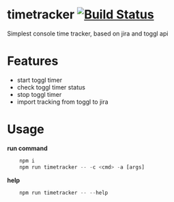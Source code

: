 # timetracker [![Build Status](https://travis-ci.org/xio4/timetracker.svg?branch=master)](http://travis-ci.org/xio4/timetracker)
Simplest console time tracker, based on jira and toggl api

# Features
- start toggl timer
- check toggl timer status
- stop toggl timer
- import tracking from toggl to jira

# Usage

**run command**

```javascript
    npm i
    npm run timetracker -- -c <cmd> -a [args]
```

**help**

```javascript
    npm run timetracker -- --help
```
 

